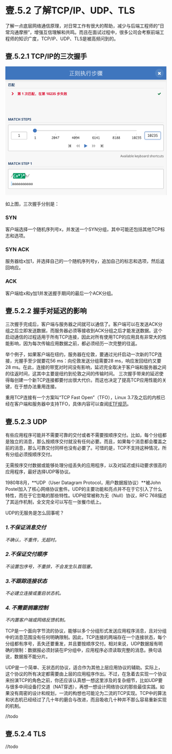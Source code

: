 # 壹.5.2 了解TCP/IP、UDP、TLS

了解一点底层网络通信原理，对日常工作有很大的帮助，减少与后端工程师的“日常沟通摩擦”，增强互信理解和共鸣。而且在面试过程中，很多公司会考察前端工程师的知识广度，TCP/IP、UDP、TLS是被高频问到的。

## 壹.5.2.1 TCP/IP的三次握手

![](../.gitbook/assets/image%20%282%29.png)

如上图，三次握手分别是：

### SYN

客户端选择一个随机序列号x，并发送一个SYN分组，其中可能还包括其他TCP标志和选项。 

### SYN ACK

服务器给x加1，并选择自己的一个随机序列号y，追加自己的标志和选项，然后返回响应。 

### ACK

客户端给x和y加1并发送握手期间的最后一个ACK分组。 

## 壹.5.2.2 握手对延迟的影响

三次握手完成后，客户端与服务器之间就可以通信了。客户端可以在发送ACK分组之后立即发送数据，而服务器必须等接收到ACK分组之后才能发送数据。这个启动通信的过程适用于所有TCP连接，因此对所有使用TCP的应用具有非常大的性能影响，因为每次传输应用数据之前，都必须经历一次完整的往返。

举个例子，如果客户端在纽约，服务器在伦敦，要通过光纤启动一次新的TCP连接，光握手至少就要花56 ms：向伦敦发送分组需要28 ms，响应发回纽约又要28 ms。在此，连接的带宽对时间没有影响，延迟完全取决于客户端和服务器之间的往返时间，这其中主要是纽约到伦敦之间的传输时间。 三次握手带来的延迟使得每创建一个新TCP连接都要付出很大代价。而这也决定了提高TCP应用性能的关键，在于想办法重用连接。

重用TCP连接有一个方案叫“TCP Fast Open”（TFO），Linux 3.7及之后的内核已经在客户端和服务器中支持TFO，具体内容可以查阅[IETF规范](https://tools.ietf.org/html/rfc7413)。

## 壹.5.2.3 UDP

有些应用程序可能并不需要可靠的交付或者不需要按顺序交付。比如，每个分组都是独立的消息，那么按顺序交付就没有任何必要。而且，如果每个消息都会覆盖之前的消息，那么可靠交付同样也没有必要了。可惜的是，TCP不支持这种情况，所有分组必须按顺序交付。 

无需按序交付数据或能够处理分组丢失的应用程序，以及对延迟或抖动要求很高的应用程序，最好选择UDP等协议。

1980年8月，**UDP（User Datagram Protocol，用户数据报协议）**被John Postel加入了核心网络协议套件。UDP的主要功能和亮点并不在于它引入了什么特性，而在于它忽略的那些特性。UDP经常被称为无（Null）协议，RFC 768描述了其运作机制，全文完全可以写在一张餐巾纸上。

UDP的无服务是怎么回事呢？

### _1.不保证消息交付_

_不确认，不重传，无超时。_ 

###  _2.不保证交付顺序_

_不设置包序号，不重排，不会发生队首阻塞。_ 

###  _3.不跟踪连接状态_

_不必建立连接或重启状态机。_

### _4. 不需要拥塞控制_

_不内置客户端或网络反馈机制。_

TCP是一个面向字节流的协议，能够以多个分组形式发送应用程序消息，且对分组中的消息范围没有任何明确限制。因此，TCP连接的两端存在一个连接状态，每个分组都有序号，丢失还要重发，并且要按顺序交付。相对来说，UDP数据报有明确的限制：数据报必须封装在IP分组中，应用程序必须读取完整的消息。换句话说，数据报不能分片。 

UDP是一个简单、无状态的协议，适合作为其他上层应用协议的辅助。实际上，这个协议的所有决定都需要由上层的应用程序作出。不过，在急着去实现一个协议来扮演TCP的角色之前，你还应该认真想一想这里涉及的复杂细节，比如UDP要与很多中间设备打交道（NAT穿透），再想一想设计网络协议的那些最佳实践。如果没有周密的设计和规划，一流的构想也可能沦为二流的TCP实现。TCP中的算法和状态机已经经过了几十年的磨合与改进，而且吸收几十种并不那么容易重新实现的机制。

//todo

## 壹.5.2.4 TLS

//todo

